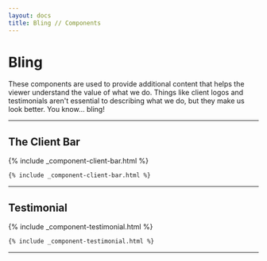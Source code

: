 ```yaml
---
layout: docs
title: Bling // Components
---
```


# Bling

These components are used to provide additional content that helps the viewer understand the value of what we do. Things like client logos and testimonials aren't essential to describing what we do, but they make us look better. You know... bling!



----

## The Client Bar

{% include _component-client-bar.html %}

```html
{% include _component-client-bar.html %}
```
----

## Testimonial

{% include _component-testimonial.html %}

```html
{% include _component-testimonial.html %}
```
----
